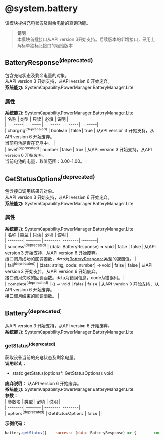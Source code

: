 # @system.battery    
该模块提供充电状态及剩余电量的查询功能。  
> **说明**   
>本模块首批接口从API version 3开始支持。后续版本的新增接口，采用上角标单独标记接口的起始版本  
    
## BatteryResponse<sup>(deprecated)</sup>    
包含充电状态及剩余电量的对象。    
从API version 3 开始支持，从API version 6 开始废弃。  
 **系统能力:**  SystemCapability.PowerManager.BatteryManager.Lite    
### 属性    
 **系统能力:**  SystemCapability.PowerManager.BatteryManager.Lite    
| 名称 | 类型 | 只读 | 必填 | 说明 |  
| --------| --------| --------| --------| --------|  
| charging<sup>(deprecated)</sup> | boolean | false | true | 从API version 3 开始支持，从API version 6 开始废弃。<br>当前电池是否在充电中。 |  
| level<sup>(deprecated)</sup> | number | false | true | 从API version 3 开始支持，从API version 6 开始废弃。<br>当前电池的电量，取值范围：0.00-1.00。 |  
    
## GetStatusOptions<sup>(deprecated)</sup>    
包含接口调用结果的对象。    
从API version 3 开始支持，从API version 6 开始废弃。  
 **系统能力:**  SystemCapability.PowerManager.BatteryManager.Lite    
### 属性    
 **系统能力:**  SystemCapability.PowerManager.BatteryManager.Lite    
| 名称 | 类型 | 只读 | 必填 | 说明 |  
| --------| --------| --------| --------| --------|  
| success<sup>(deprecated)</sup> | (data: BatteryResponse) => void | false | false | 从API version 3 开始支持，从API version 6 开始废弃。<br>接口调用成功的回调函数，data为[BatteryResponse](#batteryresponse)类型的返回值。 |  
| fail<sup>(deprecated)</sup> | (data: string, code: number) => void | false | false | 从API version 3 开始支持，从API version 6 开始废弃。<br>接口调用失败的回调函数。data为错误信息，code为错误码。 |  
| complete<sup>(deprecated)</sup> | () => void | false | false | 从API version 3 开始支持，从API version 6 开始废弃。<br>接口调用结束的回调函数。 |  
    
## Battery<sup>(deprecated)</sup>    
从API version 3 开始支持，从API version 6 开始废弃。  
 **系统能力:**  SystemCapability.PowerManager.BatteryManager.Lite    
### getStatus<sup>(deprecated)</sup>    
获取设备当前的充电状态及剩余电量。  
 **调用形式：**     
- static getStatus(options?: GetStatusOptions): void  
  
 **废弃说明：** 从API version 6 开始废弃。  
 **系统能力:**  SystemCapability.PowerManager.BatteryManager.Lite    
 **参数：**     
| 参数名 | 类型 | 必填 | 说明 |  
| --------| --------| --------| --------|  
| options<sup>(deprecated)</sup> | GetStatusOptions | false |  |  
    
 **示例代码：**   
```js    
battery.getStatus({    success: (data: BatteryResponse) => {        console.log('success get battery level:' + data.level);    },    fail: (data: string, code: number) => {        console.error('fail to get battery level code:' + code + ', data: ' + data);    }});    
```    
  
